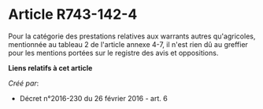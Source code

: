 # Article R743-142-4

Pour la catégorie des prestations relatives aux warrants autres qu'agricoles, mentionnée au tableau 2 de l'article annexe
4-7, il n'est rien dû au greffier pour les mentions portées sur le registre des avis et oppositions.

**Liens relatifs à cet article**

_Créé par_:

  - Décret n°2016-230 du 26 février 2016 - art. 6
